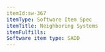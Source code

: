 ```yaml
---
itemId:sw-367
itemType: Software Item Spec
itemTitle: Neighboring Systems
itemFulfills: 
Software item type: SADD
---
```

